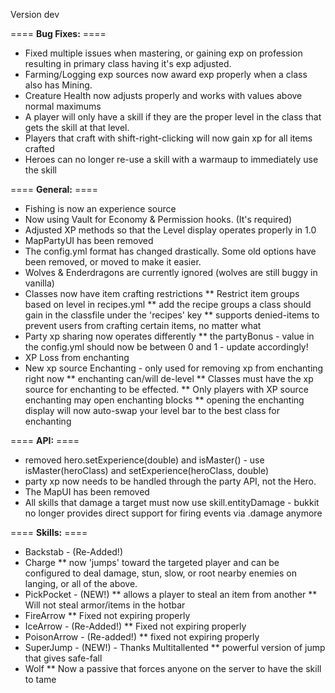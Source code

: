 Version dev

==== **Bug Fixes:** ====

* Fixed multiple issues when mastering, or gaining exp on profession resulting in primary class having it's exp adjusted.
* Farming/Logging exp sources now award exp properly when a class also has Mining.
* Creature Health now adjusts properly and works with values above normal maximums
* A player will only have a skill if they are the proper level in the class that gets the skill at that level.
* Players that craft with shift-right-clicking will now gain xp for all items crafted
* Heroes can no longer re-use a skill with a warmaup to immediately use the skill

==== **General:** ====

* Fishing is now an experience source
* Now using Vault for Economy & Permission hooks. (It's required)
* Adjusted XP methods so that the Level display operates properly in 1.0
* MapPartyUI has been removed
* The config.yml format has changed drastically. Some old options have been removed, or moved to make it easier.
* Wolves & Enderdragons are currently ignored (wolves are still buggy in vanilla)
* Classes now have item crafting restrictions
** Restrict item groups based on level in recipes.yml
** add the recipe groups a class should gain in the classfile under the 'recipes' key
** supports denied-items to prevent users from crafting certain items, no matter what
* Party xp sharing now operates differently
** the partyBonus - value in the config.yml should now be between 0 and 1 - update accordingly!
* XP Loss from enchanting
* New xp source Enchanting - only used for removing xp from enchanting right now
** enchanting can/will de-level
** Classes must have the xp source for enchanting to be effected.
** Only players with XP source enchanting may open enchanting blocks
** opening the enchanting display will now auto-swap your level bar to the best class for enchanting

==== **API:** ====

* removed hero.setExperience(double) and isMaster() - use isMaster(heroClass) and setExperience(heroClass, double)
* party xp now needs to be handled through the party API, not the Hero.
* The MapUI has been removed
* All skills that damage a target must now use skill.entityDamage - bukkit no longer provides direct support for firing events via .damage anymore


==== **Skills:** ====

* Backstab - (Re-Added!)
* Charge 
** now 'jumps' toward the targeted player and can be configured to deal damage, stun, slow, or root nearby enemies on langing, or all of the above.
* PickPocket - (NEW!)
** allows a player to steal an item from another 
** Will not steal armor/items in the hotbar
* FireArrow
** Fixed not expiring properly
* IceArrow - (Re-Added!)
** Fixed not expiring properly
* PoisonArrow - (Re-added!)
** fixed not expiring properly
* SuperJump - (NEW!) - Thanks Multitallented
** powerful version of jump that gives safe-fall
* Wolf 
** Now a passive that forces anyone on the server to have the skill to tame